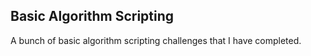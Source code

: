 ## Basic Algorithm Scripting

A bunch of basic algorithm scripting challenges that I have completed.
